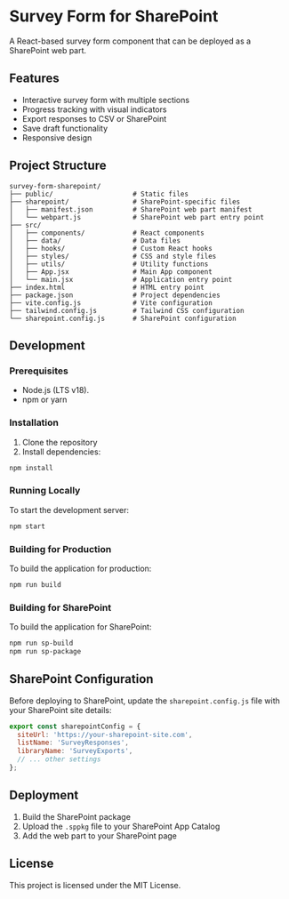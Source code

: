 # Survey Form for SharePoint

A React-based survey form component that can be deployed as a SharePoint web part.

## Features

- Interactive survey form with multiple sections
- Progress tracking with visual indicators
- Export responses to CSV or SharePoint
- Save draft functionality
- Responsive design

## Project Structure

```
survey-form-sharepoint/
├── public/                    # Static files
├── sharepoint/                # SharePoint-specific files
│   ├── manifest.json          # SharePoint web part manifest
│   └── webpart.js             # SharePoint web part entry point
├── src/
│   ├── components/            # React components
│   ├── data/                  # Data files
│   ├── hooks/                 # Custom React hooks
│   ├── styles/                # CSS and style files
│   ├── utils/                 # Utility functions
│   ├── App.jsx                # Main App component
│   └── main.jsx               # Application entry point
├── index.html                 # HTML entry point
├── package.json               # Project dependencies
├── vite.config.js             # Vite configuration
├── tailwind.config.js         # Tailwind CSS configuration
└── sharepoint.config.js       # SharePoint configuration
```

## Development

### Prerequisites

- Node.js (LTS v18).
- npm or yarn

### Installation

1. Clone the repository
2. Install dependencies:

```bash
npm install
```

### Running Locally

To start the development server:

```bash
npm start
```

### Building for Production

To build the application for production:

```bash
npm run build
```

### Building for SharePoint

To build the application for SharePoint:

```bash
npm run sp-build
npm run sp-package
```

## SharePoint Configuration

Before deploying to SharePoint, update the `sharepoint.config.js` file with your SharePoint site details:

```javascript
export const sharepointConfig = {
  siteUrl: 'https://your-sharepoint-site.com',
  listName: 'SurveyResponses',
  libraryName: 'SurveyExports',
  // ... other settings
};
```

## Deployment

1. Build the SharePoint package
2. Upload the `.sppkg` file to your SharePoint App Catalog
3. Add the web part to your SharePoint page

## License

This project is licensed under the MIT License. 